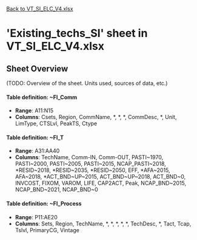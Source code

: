 [Back to VT_SI_ELC_V4.xlsx](README.md)

# 'Existing_techs_SI' sheet in VT_SI_ELC_V4.xlsx

## Sheet Overview

(TODO: Overview of the sheet. Units used, sources of data, etc.)

#### Table definition: ~FI_Comm
- **Range**: A11:N15
- **Columns**: Csets, Region, CommName, *, *, *, CommDesc, *, Unit, LimType, CTSLvl, PeakTS, Ctype

#### Table definition: ~FI_T
- **Range**: A31:AA40
- **Columns**: TechName, Comm-IN, Comm-OUT, PASTI~1970, PASTI~2000, PASTI~2005, PASTI~2015, NCAP_PASTI~2018, *RESID~2018, *RESID~2035, *RESID~2050, EFF, *AFA~2015, AFA~2018, *ACT_BND~UP~2015, ACT_BND~UP~2018, ACT_BND~0, INVCOST, FIXOM, VAROM, LIFE, CAP2ACT, Peak, NCAP_BND~2015, NCAP_BND~2021, NCAP_BND~0

#### Table definition: ~FI_Process
- **Range**: P11:AE20
- **Columns**: Sets, Region, TechName, *, *, *, *, *, TechDesc, *, Tact, Tcap, Tslvl, PrimaryCG, Vintage

